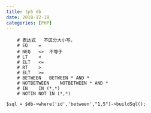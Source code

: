 ```yaml
---
title: tp5 db
date: 2018-12-18
categories: [PHP]
---
```


```mysql
    # 表达式   不区分大小写，
    # EQ    =
    # NEQ   <>	不等于
    # LT    <
    # ELT   <=
    # RT    >
    # ELT   >=
    # BETWEEN   BETWEEN * AND *
    # NOTBETWEEN    NOTBETWEEN * AND *
    # IN    IN (*,*)
    # NOTIN NOT IN (*,*)
```
`$sql = $db->where('id','between',"1,5")->buildSql();`


